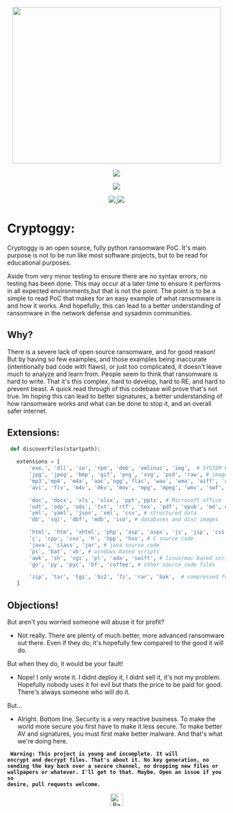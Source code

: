 <p align="center">
  <img width="480" height="360" src="https://github.com/yezz123/Cryptoggy/blob/master/img/Lookpad.gif">
</p>
<p align="center"><img src="https://img.shields.io/badge/Version-1.0-brightgreen"></p>

</p> 
<p align="center"><img src="https://img.shields.io/badge/Author-Yezz123-green.svg"> 
</p>


<p align="center">
  <a href="https://github.com/yezz123">
    <img src="https://img.shields.io/github/followers/yezz123?label=Follow&style=social">
  </a>
  <a href="https://github.com/yezz123/Cryptoggy/stargazers">
    <img src="https://img.shields.io/github/stars/yezz123/Cryptoggy?style=social">
  </a>
</p>

# Cryptoggy:

  Cryptoggy is an open source, fully python ransomware PoC. It's main purpose is
not to be run like most software projects, but to be read for educational
purposes.

Aside from very minor testing to ensure there are no syntax errors, no testing
has been done. This may occur at a later time to ensure it performs in all
expected environments,but that is not the point. The point is to be a simple
to read PoC that makes for an easy example of what ransomware is and how it
works. And hopefully, this can lead to a better understanding of ransomware in 
the network defense and sysadmin communities.

## Why?

There is a severe lack of open source ransomware, and for good reason! But by
having so few examples, and those examples being inaccurate (intentionally bad
code with flaws), or just too complicated, it doesn't leave much to analyze
and learn from. People seem to think that ransomware is hard to write. That
it's this complex, hard to develop, hard to RE, and hard to prevent beast. A
quick read through of this codebase will prove that's not true. Im hoping this
can lead to better signatures, a better understanding of how ransomware works
and what can be done to stop it, and an overall safer internet.

 ## Extensions:
 ```python
  def discoverFiles(startpath):
    
    extensions = [
        'exe,', 'dll', 'so', 'rpm', 'deb', 'vmlinuz', 'img',  # SYSTEM FILES - BEWARE! MAY DESTROY SYSTEM!
        'jpg', 'jpeg', 'bmp', 'gif', 'png', 'svg', 'psd', 'raw', # images
        'mp3','mp4', 'm4a', 'aac','ogg','flac', 'wav', 'wma', 'aiff', 'ape', # music and sound
        'avi', 'flv', 'm4v', 'mkv', 'mov', 'mpg', 'mpeg', 'wmv', 'swf', '3gp', # Video and movies

        'doc', 'docx', 'xls', 'xlsx', 'ppt','pptx', # Microsoft office
        'odt', 'odp', 'ods', 'txt', 'rtf', 'tex', 'pdf', 'epub', 'md', # OpenOffice, Adobe, Latex, Markdown, etc
        'yml', 'yaml', 'json', 'xml', 'csv', # structured data
        'db', 'sql', 'dbf', 'mdb', 'iso', # databases and disc images

        'html', 'htm', 'xhtml', 'php', 'asp', 'aspx', 'js', 'jsp', 'css', # web technologies
        'c', 'cpp', 'cxx', 'h', 'hpp', 'hxx', # C source code
        'java', 'class', 'jar', # java source code
        'ps', 'bat', 'vb', # windows based scripts
        'awk', 'sh', 'cgi', 'pl', 'ada', 'swift', # linux/mac based scripts
        'go', 'py', 'pyc', 'bf', 'coffee', # other source code files

        'zip', 'tar', 'tgz', 'bz2', '7z', 'rar', 'bak',  # compressed formats
    ]
```    
## Objections!

But aren't you worried someone will abuse it for profit?

- Not really. There are plenty of much better, more advanced ransomware out there.
 Even if they do, it's hopefully few compared to the good it will do.

But when they do, it would be your fault!

- Nope! I only wrote it. I didnt deploy it, I didnt sell it, it's not my
problem. Hopefully nobody uses it for evil but thats the price to be paid for
good. There's always someone who will do it.

But...

- Alright. Bottom line. Security is a very reactive business. To make the
world more secure you first have to make it less secure. To make better AV and
signatures, you must first make better malware. And that's what we're doing
here.

<code> **Warning: This project is young and incomplete. It will encrypt and decrypt
files. That's about it. No key generation, no sending the key back over a
secure channel, no dropping new files or wallpapers or whatever. I'll get to
that. Maybe. Open an issue if you so desire, pull requests welcome.** </code>

<p align="center"><a href="https://github.com/yezz123/Cryptoggy#"><img src="http://randojs.com/images/backToTopButton.png" alt="Back to top" height="29"/></a></p>
